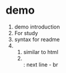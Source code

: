 # demo
1. demo introduction
2. For study
3. syntax for readme
4.   1. similar to html
     2. <br> : next line -  br
